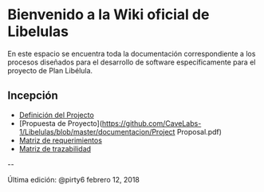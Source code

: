 # Bienvenido a la Wiki oficial de Libelulas
En este espacio se encuentra toda la documentación correspondiente a los procesos diseñados para el desarrollo de software específicamente para el proyecto de Plan Libélula.

## Incepción
* [Definición del Projecto](https://github.com/CaveLabs-1/Libelulas/blob/master/documentacion/Project-Definition.pdf)
* [Propuesta de Proyecto](https://github.com/CaveLabs-1/Libelulas/blob/master/documentacion/Project Proposal.pdf)
* [Matriz de requerimientos]()
* [Matriz de trazabilidad]()


--

Última edición: @pirty6 febrero 12, 2018
